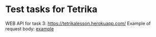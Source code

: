 # Test tasks for Tetrika

WEB API for task 3: https://tetrikalesson.herokuapp.com/
Example of request body: [example](example.json)

